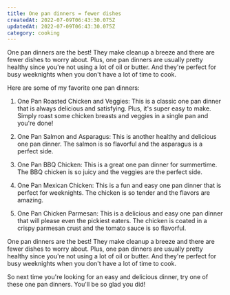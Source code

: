 ```yaml
---
title: One pan dinners = fewer dishes
createdAt: 2022-07-09T06:43:30.075Z
updatedAt: 2022-07-09T06:43:30.075Z
category: cooking
---
```


One pan dinners are the best! They make cleanup a breeze and there are fewer dishes to worry about. Plus, one pan dinners are usually pretty healthy since you're not using a lot of oil or butter. And they're perfect for busy weeknights when you don't have a lot of time to cook.

Here are some of my favorite one pan dinners:

1. One Pan Roasted Chicken and Veggies: This is a classic one pan dinner that is always delicious and satisfying. Plus, it's super easy to make. Simply roast some chicken breasts and veggies in a single pan and you're done!

2. One Pan Salmon and Asparagus: This is another healthy and delicious one pan dinner. The salmon is so flavorful and the asparagus is a perfect side.

3. One Pan BBQ Chicken: This is a great one pan dinner for summertime. The BBQ chicken is so juicy and the veggies are the perfect side.

4. One Pan Mexican Chicken: This is a fun and easy one pan dinner that is perfect for weeknights. The chicken is so tender and the flavors are amazing.

5. One Pan Chicken Parmesan: This is a delicious and easy one pan dinner that will please even the pickiest eaters. The chicken is coated in a crispy parmesan crust and the tomato sauce is so flavorful.

One pan dinners are the best! They make cleanup a breeze and there are fewer dishes to worry about. Plus, one pan dinners are usually pretty healthy since you're not using a lot of oil or butter. And they're perfect for busy weeknights when you don't have a lot of time to cook.

So next time you're looking for an easy and delicious dinner, try one of these one pan dinners. You'll be so glad you did!
